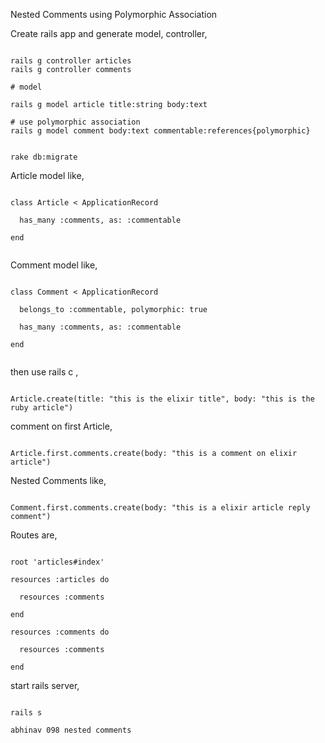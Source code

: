 Nested Comments using Polymorphic Association


Create rails app and generate model, controller,
```

rails g controller articles
rails g controller comments

# model

rails g model article title:string body:text

# use polymorphic association
rails g model comment body:text commentable:references{polymorphic} 


rake db:migrate

```

Article model like,

```

class Article < ApplicationRecord
  
  has_many :comments, as: :commentable

end


```


Comment model like,
```

class Comment < ApplicationRecord

  belongs_to :commentable, polymorphic: true
  
  has_many :comments, as: :commentable

end


```

then use rails c ,
```

Article.create(title: "this is the elixir title", body: "this is the ruby article")

```

comment on first Article,
```

Article.first.comments.create(body: "this is a comment on elixir article")

```

Nested Comments like,

```

Comment.first.comments.create(body: "this is a elixir article reply comment")

```

Routes are,
```

root 'articles#index'

resources :articles do
  
  resources :comments

end

resources :comments do 
  
  resources :comments

end

```

start rails server,

```

rails s

```

```ruby?line_numbers=false
abhinav 098 nested comments

```






